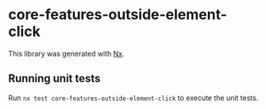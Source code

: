# core-features-outside-element-click

This library was generated with [Nx](https://nx.dev).

## Running unit tests

Run `nx test core-features-outside-element-click` to execute the unit tests.
